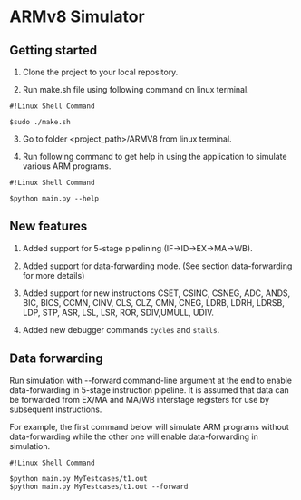 # ARMv8 Simulator #

## Getting started ##

1) Clone the project to your local repository.

2) Run make.sh file using following command on linux terminal.
```
#!Linux Shell Command

$sudo ./make.sh
```
3) Go to folder <project_path>/ARMV8 from linux terminal.

4) Run following command to get help in using the application to simulate various ARM programs.
```
#!Linux Shell Command

$python main.py --help
```

## New features ##

1) Added support for 5-stage pipelining (IF->ID->EX->MA->WB).

2) Added support for data-forwarding mode. (See section data-forwarding for more details)

3) Added support for new instructions CSET, CSINC, CSNEG, ADC, ANDS, BIC, BICS, CCMN, CINV, CLS, CLZ, CMN, CNEG, LDRB, LDRH, LDRSB, LDP, STP, ASR, LSL, LSR, ROR, SDIV,UMULL, UDIV.

4) Added new debugger commands `cycles` and `stalls`.

## Data forwarding ##

Run simulation with --forward command-line argument at the end to enable data-forwarding in 5-stage instruction pipeline. It is assumed that data can be forwarded from EX/MA and MA/WB interstage registers for use by subsequent instructions.

For example, the first command below will simulate ARM programs without data-forwarding while the other one will enable data-forwarding in  simulation.

```
#!Linux Shell Command

$python main.py MyTestcases/t1.out
$python main.py MyTestcases/t1.out --forward
```